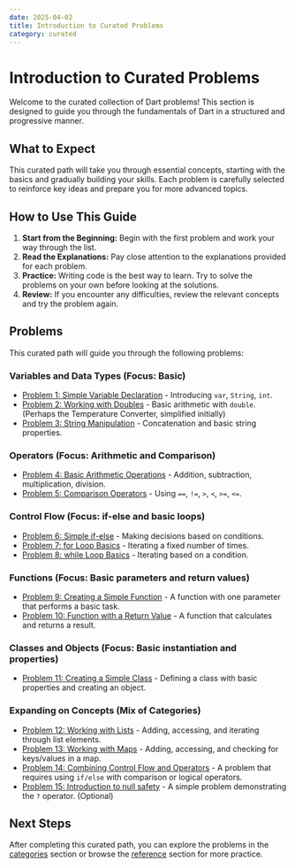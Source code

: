 ```yaml
---
date: 2025-04-02
title: Introduction to Curated Problems
category: curated
---
```


# Introduction to Curated Problems

Welcome to the curated collection of Dart problems! This section is designed to guide you through the fundamentals of Dart in a structured and progressive manner.

## What to Expect

This curated path will take you through essential concepts, starting with the basics and gradually building your skills. Each problem is carefully selected to reinforce key ideas and prepare you for more advanced topics.

## How to Use This Guide

1.  **Start from the Beginning:** Begin with the first problem and work your way through the list.
2.  **Read the Explanations:** Pay close attention to the explanations provided for each problem.
3.  **Practice:** Writing code is the best way to learn. Try to solve the problems on your own before looking at the solutions.
4.  **Review:** If you encounter any difficulties, review the relevant concepts and try the problem again.

## Problems

This curated path will guide you through the following problems:

### Variables and Data Types (Focus: Basic)

* [Problem 1: Simple Variable Declaration](prob-01-variable-declaration.md) - Introducing `var`, `String`, `int`.
* [Problem 2: Working with Doubles](prob-02-working-with-doubles.md) - Basic arithmetic with `double`. (Perhaps the Temperature Converter, simplified initially)
* [Problem 3: String Manipulation](prob-03-string-manipulation.md) - Concatenation and basic string properties.

### Operators (Focus: Arithmetic and Comparison)

* [Problem 4: Basic Arithmetic Operations](prob-04-basic-arithmetic-operations.md) - Addition, subtraction, multiplication, division.
* [Problem 5: Comparison Operators](prob-05-comparison-operators.md) - Using `==`, `!=`, `>`, `<`, `>=`, `<=`.

### Control Flow (Focus: if-else and basic loops)

* [Problem 6: Simple if-else](prob-06-simple-if-else.md) - Making decisions based on conditions.
* [Problem 7: for Loop Basics](prob-07-for-loop-basics.md) - Iterating a fixed number of times.
* [Problem 8: while Loop Basics](prob-08-while-loop-basics.md) - Iterating based on a condition.

### Functions (Focus: Basic parameters and return values)

* [Problem 9: Creating a Simple Function](prob-09-creating-a-simple-function.md) - A function with one parameter that performs a basic task.
* [Problem 10: Function with a Return Value](prob-10-function-with-a-return-value.md) - A function that calculates and returns a result.

### Classes and Objects (Focus: Basic instantiation and properties)

* [Problem 11: Creating a Simple Class](prob-11-creating-a-simple-class.md) - Defining a class with basic properties and creating an object.

### Expanding on Concepts (Mix of Categories)

* [Problem 12: Working with Lists](prob-12-working-with-lists.md) - Adding, accessing, and iterating through list elements.
* [Problem 13: Working with Maps](prob-13-working-with-maps.md) - Adding, accessing, and checking for keys/values in a map.
* [Problem 14: Combining Control Flow and Operators](prob-14-combining-control-flow-and-operators.md) - A problem that requires using `if/else` with comparison or logical operators.
* [Problem 15: Introduction to null safety](prob-15-introduction-to-null-safety.md) - A simple problem demonstrating the `?` operator. (Optional)

## Next Steps

After completing this curated path, you can explore the problems in the [categories](../categories/variables.md) section or browse the [reference](../reference/problem_001.md) section for more practice.